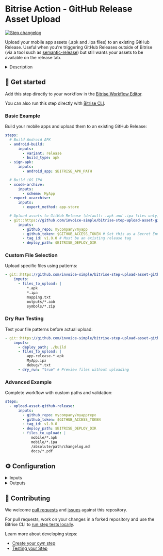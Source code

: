 # Bitrise Action - GitHub Release Asset Upload

[![Step changelog](https://shields.io/github/v/release/invoice-simple/bitrise-step-upload-asset-github-release?include_prereleases&label=changelog&color=blueviolet)](https://github.com/invoice-simple/bitrise-step-upload-asset-github-release/releases)

Upload your mobile app assets (.apk and .ipa files) to an existing GitHub Release.
Useful when you're triggering GitHub Releases outside of Bitrise (via a tool such as [semantic-release](https://github.com/semantic-release/semantic-release)) but still wants your assets to be available on the release tab.

<details>
<summary>Description</summary>

The Step uploads your mobile app binaries and other assets to an existing GitHub Release. By default, it automatically filters for APK (Android) and IPA (iOS) files, but you can specify custom file patterns to upload any files you need.

Please note that this Step requires an **existing GitHub Release** to be created beforehand. The Step will upload assets to the release identified by the provided tag name. If you need to create a new release with the assets, use the [GitHub Release](https://www.bitrise.io/integrations/steps/github-release) step instead of this.

### Key Features

- **Smart File Filtering**: Automatically uploads .apk and .ipa files by default
- **Custom File Selection**: Support for file patterns and exact paths
- **Dry Run Mode**: Preview files before uploading
- **Cross-Platform**: Works on macOS, Linux, and CI/CD environments
- **Pattern Matching**: Supports wildcards and subdirectory patterns
- **Comprehensive Logging**: Detailed progress and error reporting

### Configuring the Step

The Step uses GitHub's API, so you need to set up proper authentication and permissions:

#### Setting up GitHub API Access

1. **Create a Personal Access Token**:

   - Go to [GitHub Settings > Developer settings > Personal access tokens](https://github.com/settings/tokens)
   - Generate a new token with `repo` scope (for private repositories) or `public_repo` scope (for public repositories)
   - Store the token securely as a [Secret Environment Variable](https://devcenter.bitrise.io/builds/env-vars-secret-env-vars/) in Bitrise

2. **Ensure Release Exists**:
   - The GitHub Release must already exist with the specified tag
   - You can create releases manually via GitHub's web interface or use GitHub's API/CLI tools
   - The Step will fail if the specified tag/release doesn't exist

#### Required Permissions

Your GitHub token must have the following permissions:

- **Contents**: Write (to upload release assets)
- **Metadata**: Read (to access repository information)

For private repositories, ensure the token has full `repo` access.

### Step Configuration

To deploy your app assets with the Step:

1. **GitHub Repository Path**: Set this to your repository in `owner/repo` format (e.g., `mycompany/myapp`)
2. **GitHub Personal Access Token**: Add the Secret Environment Variable containing your GitHub token
3. **Deploy directory or file path**: Specify the path to your built assets (defaults to `$BITRISE_DEPLOY_DIR`)
4. **Release Tag**: Provide the tag name of the existing GitHub Release where assets should be uploaded (defaults to `$BITRISE_GIT_TAG`)
5. **Files to upload** (Optional): Customize which files to upload using patterns or exact paths
6. **Dry Run** (Optional): Preview files that would be uploaded without actually uploading

### File Selection Options

#### Default Behavior

When no custom files are specified, the Step automatically uploads only **Android** (`.apk`) and **iOS** (`.ipa`) files. Other files in the deploy directory are automatically skipped.

#### Custom File Selection

Use the `files_to_upload` parameter to specify exactly which files to upload:

**File Patterns:**

- `*.apk` - All APK files
- `*.ipa` - All IPA files
- `app-*.apk` - APK files starting with "app-"
- `outputs/*.aab` - All AAB files in outputs directory

**Exact Paths:**

- `app-release.apk` - Specific file
- `MyApp.ipa` - Specific IPA file

**Mixed Examples:**

```
*.apk
MyApp.ipa
mapping.txt
outputs/*.aab
debug/symbols.zip
```

### Dry Run Mode

Use dry run mode to preview which files would be uploaded:

- Set `dry_run: "true"` in your workflow
- No actual uploads are performed
- No GitHub API calls are made
- Files are validated and listed with sizes
- Perfect for testing file patterns

### Troubleshooting

If the Step fails, check the following:

- **Authentication**: Verify your GitHub token is valid and has the correct permissions
- **Release Existence**: Ensure a release with the specified tag already exists in the repository
- **Repository Path**: Check the repository path format is correct (`owner/repo`)
- **File Permissions**: Verify the deploy path contains readable files
- **File Patterns**: Use dry run mode to test your file patterns
- **Network**: Ensure the build environment has internet access to reach GitHub's API

Common error scenarios:

- **404 Not Found**: Release with the specified tag doesn't exist
- **401 Unauthorized**: Invalid or expired GitHub token
- **422 Unprocessable Entity**: Asset may already exist with the same name
- **Pattern No Match**: File patterns don't match any files (use dry run to debug)

### Useful links

- [GitHub REST API - Release Assets](https://docs.github.com/en/rest/releases/assets)
- [Creating GitHub Personal Access Tokens](https://docs.github.com/en/authentication/keeping-your-account-and-data-secure/creating-a-personal-access-token)
- [Bitrise Secret Environment Variables](https://devcenter.bitrise.io/builds/env-vars-secret-env-vars/)

### Related Steps

- [Deploy to Bitrise.io](https://www.bitrise.io/integrations/steps/deploy-to-bitrise-io)
- [Google Play Deploy](https://www.bitrise.io/integrations/steps/google-play-deploy)
- [App Store Connect Deploy](https://www.bitrise.io/integrations/steps/deploy-to-itunesconnect-application-loader)
</details>

## 🧩 Get started

Add this step directly to your workflow in the [Bitrise Workflow Editor](https://devcenter.bitrise.io/steps-and-workflows/steps-and-workflows-index/).

You can also run this step directly with [Bitrise CLI](https://github.com/bitrise-io/bitrise).

### Basic Example

Build your mobile apps and upload them to an existing GitHub Release:

```yaml
steps:
  # Build Android APK
  - android-build:
      inputs:
        - variant: release
        - build_type: apk
  - sign-apk:
      inputs:
        - android_app: $BITRISE_APK_PATH

  # Build iOS IPA
  - xcode-archive:
      inputs:
        - scheme: MyApp
  - export-xcarchive:
      inputs:
        - export_method: app-store

  # Upload assets to GitHub Release (default: .apk and .ipa files only)
  - git::https://github.com/invoice-simple/bitrise-step-upload-asset-github-release.git@latest:
      inputs:
        - github_repo: mycompany/myapp
        - github_token: $GITHUB_ACCESS_TOKEN # Set this as a Secret Environment Variable
        - tag_id: v1.0.0 # Must be an existing release tag
        - deploy_path: $BITRISE_DEPLOY_DIR
```

### Custom File Selection

Upload specific files using patterns:

```yaml
- git::https://github.com/invoice-simple/bitrise-step-upload-asset-github-release.git@latest:
    inputs:
      - files_to_upload: |
          *.apk
          *.ipa
          mapping.txt
          outputs/*.aab
          symbols/*.zip
```

### Dry Run Testing

Test your file patterns before actual upload:

```yaml
- git::https://github.com/invoice-simple/bitrise-step-upload-asset-github-release.git@latest:
    inputs:
      - deploy_path: ./build
      - files_to_upload: |
          app-release-*.apk
          MyApp.ipa
          debug/*.txt
      - dry_run: "true" # Preview files without uploading
```

### Advanced Example

Complete workflow with custom paths and validation:

```yaml
steps:
  - upload-asset-github-release:
      inputs:
        - github_repo: mycompany/myapprepo
        - github_token: $GITHUB_ACCESS_TOKEN
        - tag_id: v1.0.0
        - deploy_path: $BITRISE_DEPLOY_DIR
        - files_to_upload: |
            mobile/*.apk
            mobile/*.ipa
            /absolute/path/changelog.md
            docs/*.pdf
```

## ⚙️ Configuration

<details>
<summary>Inputs</summary>

| Key               | Description                                                                                                                                                                                                                                                 | Flags               | Default                   |
| ----------------- | ----------------------------------------------------------------------------------------------------------------------------------------------------------------------------------------------------------------------------------------------------------- | ------------------- | ------------------------- |
| `deploy_path`     | Path to the directory or file containing assets to deploy. If a directory is specified, files will be selected based on the `files_to_upload` parameter or default .apk/.ipa filtering.                                                                     | required            | `$BITRISE_DEPLOY_DIR`     |
| `github_repo`     | GitHub repository in owner/repo format where the release is located. Example: `mycompany/myproject`                                                                                                                                                         | required            | `$GITHUB_REPOSITORY_PATH` |
| `github_token`    | Personal Access Token for GitHub API authentication. The token must have 'repo' scope to access private repositories and upload release assets. Store this as a Secret Environment Variable.                                                                | required, sensitive | `$GITHUB_ACCESS_TOKEN`    |
| `tag_id`          | The tag name of the existing GitHub release where assets will be uploaded. The release must already exist with this tag. Examples: `v1.0.0`, `release-2023.1`                                                                                               | required            | `$BITRISE_GIT_TAG`        |
| `files_to_upload` | Optional: Specify files to upload using patterns or exact paths, one per line. Supports wildcards (`*.apk`), exact files (`app.apk`), subdirectory patterns (`outputs/*.aab`), and absolute paths. If empty, defaults to uploading all .apk and .ipa files. | optional            | `""`                      |
| `dry_run`         | Preview files that would be uploaded without actually performing the upload. When set to "true", shows file list with sizes but makes no API calls. Useful for testing file patterns.                                                                       | optional            | `"false"`                 |

</details>

<details>
<summary>Outputs</summary>

This step does not generate any output environment variables. Success or failure is indicated by the step's exit code and log messages.

</details>

## 🙋 Contributing

We welcome [pull requests](https://github.com/invoice-simple/bitrise-step-upload-asset-github-release/pulls) and [issues](https://github.com/invoice-simple/bitrise-step-upload-asset-github-release/issues) against this repository.

For pull requests, work on your changes in a forked repository and use the Bitrise CLI to [run step tests locally](https://devcenter.bitrise.io/bitrise-cli/run-your-first-build/).

Learn more about developing steps:

- [Create your own step](https://devcenter.bitrise.io/contributors/create-your-own-step/)
- [Testing your Step](https://devcenter.bitrise.io/contributors/testing-and-versioning-your-steps/)
